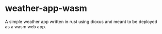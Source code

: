 # weather-app-wasm
A simple weather app written in rust using dioxus and meant to be deployed as a wasm web app.
